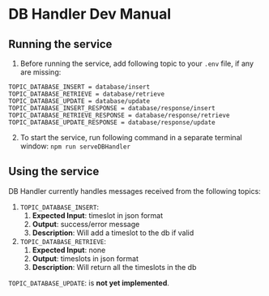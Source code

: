 # DB Handler Dev Manual
## Running the service
1. Before running the service, add following topic to your `.env` file, if any are missing: 
```
TOPIC_DATABASE_INSERT = database/insert
TOPIC_DATABASE_RETRIEVE = database/retrieve
TOPIC_DATABASE_UPDATE = database/update
TOPIC_DATABASE_INSERT_RESPONSE = database/response/insert
TOPIC_DATABASE_RETRIEVE_RESPONSE = database/response/retrieve
TOPIC_DATABASE_UPDATE_RESPONSE = database/response/update
```
2. To start the service, run following command in a separate terminal window:
``npm run serveDBHandler``

## Using the service
DB Handler currently handles messages received from the following topics:
1. `TOPIC_DATABASE_INSERT`:
   1. **Expected Input**: timeslot in json format
   2. **Output**: success/error message
   3. **Description**: Will add a timeslot to the db if valid
2. `TOPIC_DATABASE_RETRIEVE`:
    1. **Expected Input**: none
    2. **Output**: timeslots in json format
    3. **Description**: Will return all the timeslots in the db

`TOPIC_DATABASE_UPDATE`: is **not yet implemented**.